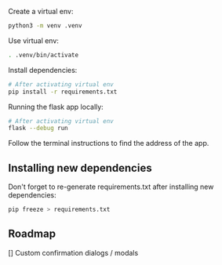Create a virtual env:

```bash
python3 -m venv .venv
```

Use virtual env:

```bash
. .venv/bin/activate
```

Install dependencies:

```bash
# After activating virtual env
pip install -r requirements.txt
```

Running the flask app locally:

```bash
# After activating virtual env
flask --debug run
```

Follow the terminal instructions to find the address of the app.

## Installing new dependencies

Don't forget to re-generate requirements.txt after installing new dependencies:

```bash
pip freeze > requirements.txt
```

## Roadmap

[] Custom confirmation dialogs / modals
